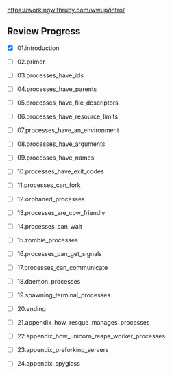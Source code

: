 https://workingwithruby.com/wwup/intro/

## Review Progress

- [x] 01.introduction
- [ ] 02.primer
- [ ] 03.processes_have_ids
- [ ] 04.processes_have_parents
- [ ] 05.processes_have_file_descriptors
- [ ] 06.processes_have_resource_limits
- [ ] 07.processes_have_an_environment
- [ ] 08.processes_have_arguments
- [ ] 09.processes_have_names
- [ ] 10.processes_have_exit_codes
- [ ] 11.processes_can_fork
- [ ] 12.orphaned_processes
- [ ] 13.processes_are_cow_friendly
- [ ] 14.processes_can_wait
- [ ] 15.zombie_processes
- [ ] 16.processes_can_get_signals
- [ ] 17.processes_can_communicate
- [ ] 18.daemon_processes
- [ ] 19.spawning_terminal_processes
- [ ] 20.ending
- [ ] 21.appendix_how_resque_manages_processes
- [ ] 22.appendix_how_unicorn_reaps_worker_processes
- [ ] 23.appendix_preforking_servers
- [ ] 24.appendix_spyglass

